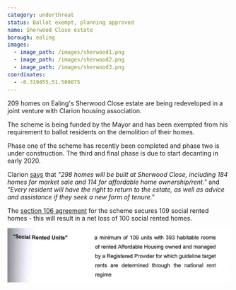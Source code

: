 ```yaml
---
category: underthreat
status: Ballot exempt, planning approved 
name: Sherwood Close estate 
borough: ealing
images:
  - image_path: /images/sherwood1.png
  - image_path: /images/sherwood2.png
  - image_path: /images/sherwood3.png
coordinates: 
  - -0.319455,51.509075
---
```

209 homes on Ealing's Sherwood Close estate are being redeveloped in a joint venture with Clarion housing association.

The scheme is being funded by the Mayor and has been exempted from his requirement to ballot residents on the demolition of their homes.

Phase one of the scheme has recently been completed and phase two is under construction. The third and final phase is due to start decanting in early 2020.

Clarion [says](http://www.clarionhg.com/development/regeneration/sherwood-close/) that _"298 homes will be built at Sherwood Close, including 184 homes for market sale and 114 for affordable home ownership/rent."_ and _"Every resident will have the right to return to the estate, as well as advice and assistance if they seek a new form of tenure."_

The [section 106 agreement](https://pam.ealing.gov.uk/online-applications/files/76D78493A9D9E7F9ACABB67832AC8A26/pdf/P_2014_6383-S106_LEGAL_AGREEMENT-2274839.pdf) for the scheme secures 109 social rented homes - this will result in a net loss of 100 social rented homes.

<img src="/images/sherwoodsr.png" class="img-fluid rounded img-thumbnail">
